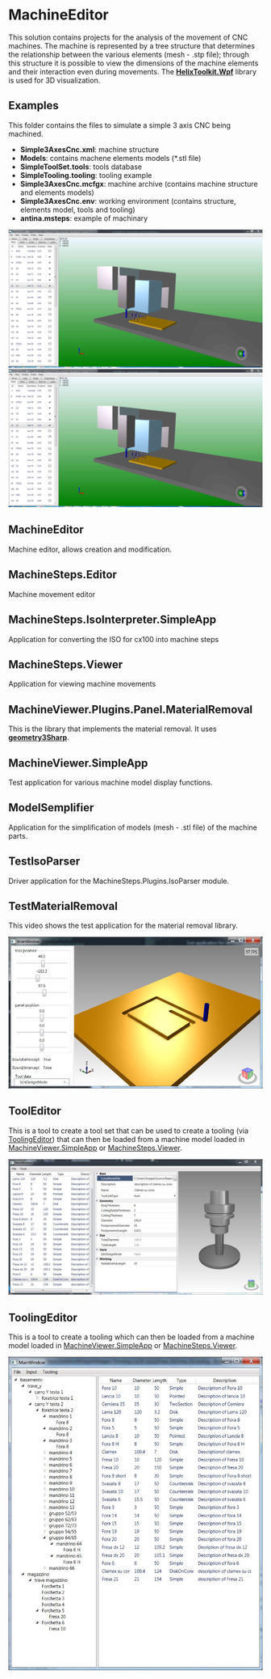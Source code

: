 # MachineEditor
This solution contains projects for the analysis of the movement of CNC machines. The machine is represented by a tree structure that determines the relationship between the various elements (mesh - .stp file); through this structure it is possible to view the dimensions of the machine elements and their interaction even during movements. The [**HelixToolkit.Wpf**](https://github.com/helix-toolkit/helix-toolkit/tree/master/Source/HelixToolkit.Wpf) library is used for 3D visualization. 

## Examples
This folder contains the files to simulate a simple 3 axis CNC being machined.
* **Simple3AxesCnc.xml**: machine structure
* **Models**: contains machene elements models (*.stl file)
* **SimpleToolSet.tools**: tools database
* **SimpleTooling.tooling**: tooling example
* **Simple3AxesCnc.mcfgx**: machine archive (contains machine structure and elements models)
* **Simple3AxesCnc.env**: working environment (contains structure, elements model, tools and tooling)
* **antina.msteps**: example of machinary

[![](./images/example.JPG)](https://www.youtube.com/watch?v=u2I6zB-JCqI)
![](./images/example.JPG)

## MachineEditor
Machine editor, allows creation and modification.

<!-- ##MachineModels
##MachineModels.IO -->

## MachineSteps.Editor
Machine movement editor

## MachineSteps.IsoInterpreter.SimpleApp
Application for converting the ISO for cx100 into machine steps

<!-- ## MachineSteps.Models
## MachineSteps.Plugins.IsoConverterBase
## MachineSteps.Plugins.IsoInterpreter
## MachineSteps.Plugins.IsoIstructionAttributes
## MachineSteps.Plugins.IsoIstructions
## MachineSteps.Plugins.IsoParser
## MachineSteps.Plugins.StepsViewer -->
## MachineSteps.Viewer
Application for viewing machine movements

<!-- ## MachineViewer
## MachineViewer.Plugins.Common
## MachineViewer.Plugins.Injectors.SimpleManipolator
## MachineViewer.Plugins.Links.SimpleManipolator -->

## MachineViewer.Plugins.Panel.MaterialRemoval
This is the library that implements the material removal. It uses [**geometry3Sharp**](https://github.com/gradientspace/geometry3Sharp).

<!-- ## MachineViewer.Plugins.Panel.SimpleManipolator
## MachineViewer.Plugins.ToolChange.SimpleManipolator
## MachineViewer.Plugins.Tooling.SimpleManipolator -->

## MachineViewer.SimpleApp
Test application for various machine model display functions.

<!-- ## MachineViewer.SystemsAssembler
## MachineViewModels
## MachineViewModelUtils -->

## ModelSemplifier
Application for the simplification of models (mesh - .stl file) of the machine parts.

## TestIsoParser
Driver application for the MachineSteps.Plugins.IsoParser module.

## TestMaterialRemoval
This video shows the test application for the material removal library.

[![](./images/TestMaterialRemoval.JPG)](https://www.youtube.com/watch?v=buKEhHzB6Eg)
<!-- [comment]:## TestMovePanel
[comment]:## TestTrasform -->

## ToolEditor
This is a tool to create a tool set that can be used to create a tooling (via [ToolingEditor](#ToolEditor)) that can then be loaded from a machine model loaded in [MachineViewer.SimpleApp](#MachineViewer.SimpleApp) or [MachineSteps.Viewer](#MachineSteps.Viewer).

![](./images/ToolEditor.JPG)

## ToolingEditor
This is a tool to create a tooling which can then be loaded from a machine model loaded in [MachineViewer.SimpleApp](#MachineViewer.SimpleApp) or [MachineSteps.Viewer](#MachineSteps.Viewer).

![](./images/ToolingEditor.JPG)
